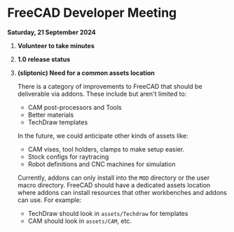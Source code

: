 # FreeCAD Developer Meeting

**Saturday, 21 September 2024**

1. **Volunteer to take minutes**
2. **1.0 release status**
3. **(sliptonic) Need for a common assets location**

    There is a category of improvements to FreeCAD that should be deliverable via addons. These include but aren't limited to:
    - CAM post-processors and Tools
    - Better materials
    - TechDraw templates
    
    In the future, we could anticipate other kinds of assets like:
    - CAM vises, tool holders, clamps to make setup easier.
    - Stock configs for raytracing 
    - Robot definitions and CNC machines for simulation

    Currently, addons can only install into the `MOD` directory or the user macro directory. FreeCAD should have a dedicated assets location where addons can install resources that other workbenches and addons can use. For example:
    - TechDraw should look in `assets/Techdraw` for templates
    - CAM should look in `assets/CAM`, etc.
